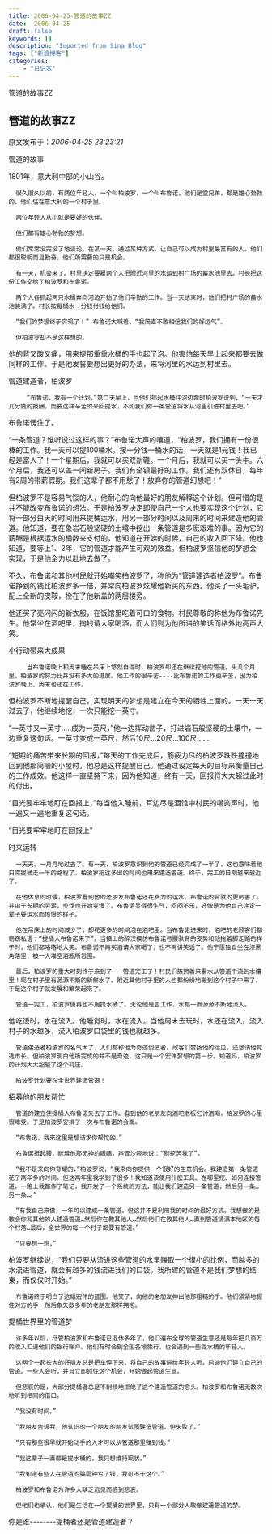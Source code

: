 ```yaml
---
title: 2006-04-25-管道的故事ZZ
date:  2006-04-25
draft: false
keywords: []
description: "Imported from Sina Blog"
tags: ["新浪博客"]
categories: 
    - "日记本"
---
```

管道的故事ZZ
## 管道的故事ZZ

 原文发布于：*2006-04-25 23:23:21*

管道的故事 

1801年，意大利中部的小山谷。 

      很久很久以前，有两位年轻人，一个叫柏波罗，一个叫布鲁诺，他们是堂兄弟，都是雄心勃勃的，他们住在意大利的一个村子里。

      两位年轻人从小就是要好的伙伴。

      他们都有雄心勃勃的梦想。

      他们常常没完没了地谈论，在某一天、通过某种方式，让自己可以成为村里最富有的人。他们都很聪明而且勤奋，他们所需要的只是机会。

      有一天，机会来了。村里决定要雇两个人把附近河里的水运到村广场的蓄水池里去。村长把这份工作交给了柏波罗和布鲁诺。

      两个人各抓起两只水桶奔向河边开始了他们辛勤的工作。当一天结束时，他们把村广场的蓄水池装满了。村长按每桶水一分钱付钱给他们。

      “我们的梦想终于实现了！” 布鲁诺大喊着，“我简直不敢相信我们的好运气”。

      但柏波罗却不是这样想的。

   他的背又酸又痛，用来提那重重水桶的手也起了泡。他害怕每天早上起来都要去做同样的工作。于是他发誓要想出更好的办法，来将河里的水运到村里去。 

 

   管道建造者，柏波罗

         “布鲁诺，我有一个计划，”第二天早上，当他们抓起水桶往河边奔时柏波罗说到，“一天才几分钱的报酬，而要这样辛苦的来回提水，不如我们修一条管道将水从河里引进村里去吧。”

   布鲁诺愣住了。

   “一条管道？谁听说过这样的事？”布鲁诺大声的嚷道，“柏波罗，我们拥有一份很棒的工作。我一天可以提100桶水。按一分钱一桶水的话，一天就是1元钱！我已经是富人了！一个星期后，我就可以买双新鞋。一个月后，我就可以买一头牛。六个月后，我还可以盖一间新房子。我们有全镇最好的工作。我们还有双休日，每年有2周的带薪假期。我们这辈子都不用愁了！放弃你的管道幻想吧！”

   但柏波罗不是容易气馁的人，他耐心的向他最好的朋友解释这个计划。但可惜的是并不能改变布鲁诺的想法。于是柏波罗决定即使自己一个人也要实现这个计划，它将一部分白天的时间用来提桶运水，用另一部分时间以及周末的时间来建造他的管道。他知道，要在象岩石般坚硬的土壤中挖出一条管道是多麽艰难的事。因为它的薪酬是根据运水的桶数来支付的，他知道在开始的时候，自己的收入回下降。他也知道，要等上1、2年，它的管道才能产生可观的效益。但柏波罗坚信他的梦想会实现，于是他全力以赴地去做了。

   不久，布鲁诺和其他村民就开始嘲笑柏波罗了，称他为“管道建造者柏波罗”。布鲁诺挣到的钱比柏波罗多一倍，并常向柏波罗炫耀他新买的东西。他买了一头毛驴，配上全新的皮鞍，拴在了他新盖的两层楼旁。

   他还买了亮闪闪的新衣服，在饭馆里吃着可口的食物。村民尊敬的称他为布鲁诺先生。他常坐在酒吧里，掏钱请大家喝酒，而人们则为他所讲的笑话而格外地高声大笑。

   小行动带来大成果

         当布鲁诺晚上和周末睡在吊床上悠然自得时，柏波罗却还在继续挖他的管道。头几个月里，柏波罗的努力比并没有多大的进展。他工作的很辛苦----比布鲁诺的工作更辛苦，因为柏波罗晚上、周末也还在工作。

   但柏波罗不断地提醒自己，实现明天的梦想是建立在今天的牺牲上面的。一天一天过去了，他继续地挖，一次只能挖一英寸。

   “一英寸又一英寸…..成为一英尺，”他一边挥动凿子，打进岩石般坚硬的土壤中，一边重复这句话。一英寸变成一英尺，然后10尺…20尺…100尺……

   “短期的痛苦带来长期的回报，”每天的工作完成后，筋疲力尽的柏波罗跌跌撞撞地回到他那简陋的小屋时，他总是这样提醒自己。他通过设定每天的目标来衡量自己的工作成效。他这样一直坚持下来，因为他知道，终有一天，回报将大大超过此时的付出。

   “目光要牢牢地盯在回报上，”每当他入睡前，耳边尽是酒馆中村民的嘲笑声时，他一遍又一遍地重复这句话。

   “目光要牢牢地盯在回报上” 

时来运转

      一天天、一月月地过去了。有一天，柏波罗意识到他的管道已经完成了一半了，这也意味着他只需提桶走一半的路程了。柏波罗把这多出的时间也用来建造管道。终于，完工的日期越来越近了。

      在他休息的时候，柏波罗看到他的老朋友布鲁诺还在费力的运水。布鲁诺的背驮的更厉害了。并由于长期的劳累，步伐也开始变慢了。布鲁诺显得很生气，闷闷不乐，好像是为他自己注定一辈子要运水而愤恨的样子。

      他在吊床上的时间减少了，却花更多的时间泡在酒吧里。当布鲁诺进来时，酒吧的老顾客们都窃窃私语：“提桶人布鲁诺来了”。当镇上的醉汉模仿布鲁诺弓腰驮背的姿势和他拖着脚走路的样子时，他们都咯咯地大笑。布鲁诺不再买酒请大家喝了，也不再讲笑话了。他宁愿独自坐在漆黑角落里，被一大堆空酒瓶所包围。

      最后，柏波罗的重大时刻终于来到了---管道完工了！村民们簇拥着来看水从管道中流到水槽里！现在村子里有源源不断的新鲜水了。附近其他村子里的人也都纷纷地搬到这个村子中来了，于是这个村子就发展和繁荣起来了。

      管道一完工，柏波罗便再也不用提水桶了。无论他是否工作，水都一直源源不断地流入。

他吃饭时，水在流入。他睡觉时，水在流入。当他周末去玩时，水还在流入。流入村子的水越多，流入柏波罗口袋里的钱也就越多。

      管道建造者柏波罗的名气大了，人们都称他为奇迹创造者。政客们赞扬他的远见，还恳请他竞选市长。但柏波罗明白他所完成的并不是奇迹，这只是一个宏伟梦想的第一步。知道吗，柏波罗的计划大大超越了这个村庄。

      柏波罗计划要在全世界建造管道！ 

招募他的朋友帮忙

      管道的建立使提桶人布鲁诺失去了工作。看到他的老朋友向酒吧老板乞讨酒喝，柏波罗的心里很难受。于是柏波罗安排了一次与布鲁诺的会面。

      “布鲁诺，我来这里是想请求你帮忙的。”

      布鲁诺挺起腰，眯着他那无神的眼睛，声音沙哑地说：“别挖苦我了”。

      “我不是来向你夸耀的，”柏波罗说，“我来向你提供一个很好的生意机会。我建造第一条管道花了两年多的时间。但这两年里我学到了很多！我知道该使用什麽工具、在哪里挖、如何连接管道。一路上我都作了笔记，我开发了一个系统的方法，能让我们建造另一条管道，然后另一条…另一条…。”

      “有我自己来做，一年可以建成一条管道。但这并不是利用我的时间的最好方式。我想做的是教会你和其他的人建造管道…然后你在教其他人…然后他们在教其他人…直到管道铺满本地区的每个村落…最后，全世界的每一个村子都要有管道。”

      “只要想一想，”
柏波罗继续说，“我们只要从流进这些管道的水里赚取一个很小的比例，而越多的水流进管道，就会有越多的钱流进我们的口袋。我所建的管道不是我们梦想的结束，而仅仅时开始。”

      布鲁诺终于明白了这幅宏伟的蓝图。他笑了，向他的老朋友伸出他那粗糙的手。他们紧紧地握住对方的手，然后象失散多年的老朋友那样拥抱。 

提桶世界里的管道梦

      许多年以后，尽管柏波罗和布鲁诺已退休多年了，他们遍布全球的管道生意还是每年把几百万的收入汇进他们的银行账户。他们有时会到全国各地旅行，也会遇到一些提水桶的年轻人。

      这两个一起长大的好朋友总是把车停下来，将自己的故事讲给年轻人听。启迪他们建立自己的管道。一些人会听，并且立即抓住这个机会，开始做起管道生意。

      但悲哀的是，大部分提桶者总是不耐烦地拒绝了这个建造管道的念头。柏波罗和布鲁诺无数次地听到相同的借口。

      “我没有时间。”

      “我朋友告诉我，他认识的一个朋友的朋友试图建造管道，但失败了。”

      “只有那些很早就开始动手的人才可以从管道那里赚到钱。”

      “我这辈子一直都是提水桶的，我只想维持现状。”

      “我知道有些人在管道的骗局钟亏了钱，我可不干这个。”

      柏波罗和布鲁诺为许多人缺乏远见而感到悲哀。

      但他们也承认，他们是生活在一个提桶的世界里，只有一小部分人敢做建造管道的梦。

你是谁--------提桶者还是管道建造者？


